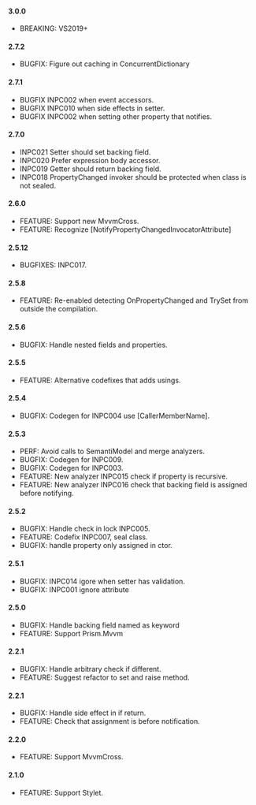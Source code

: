 #### 3.0.0
* BREAKING: VS2019+

#### 2.7.2
* BUGFIX: Figure out caching in ConcurrentDictionary

#### 2.7.1
* BUGFIX INPC002 when event accessors.
* BUGFIX INPC010 when side effects in setter.
* BUGFIX INPC002 when setting other property that notifies.

#### 2.7.0
* INPC021 Setter should set backing field.
* INPC020 Prefer expression body accessor.
* INPC019 Getter should return backing field.
* INPC018 PropertyChanged invoker should be protected when class is not sealed.

#### 2.6.0
* FEATURE: Support new MvvmCross.
* FEATURE: Recognize [NotifyPropertyChangedInvocatorAttribute]

#### 2.5.12
* BUGFIXES: INPC017.

#### 2.5.8
* FEATURE: Re-enabled detecting OnPropertyChanged and TrySet from outside the compilation.

#### 2.5.6
* BUGFIX: Handle nested fields and properties.

#### 2.5.5
* FEATURE: Alternative codefixes that adds usings.

#### 2.5.4
* BUGFIX: Codegen for INPC004 use [CallerMemberName].

#### 2.5.3
* PERF: Avoid calls to SemantiModel and merge analyzers.
* BUGFIX: Codegen for INPC009.
* BUGFIX: Codegen for INPC003.
* FEATURE: New analyzer INPC015 check if property is recursive.
* FEATURE: New analyzer INPC016 check that backing field is assigned before notifying.

#### 2.5.2
* BUGFIX: Handle check in lock INPC005.
* FEATURE: Codefix INPC007, seal class.
* BUGFIX: handle property only assigned in ctor.

#### 2.5.1
* BUGFIX: INPC014 igore when setter has validation.
* BUGFIX: INPC001 ignore attribute

#### 2.5.0
* BUGFIX: Handle backing field named as keyword 
* FEATURE: Support Prism.Mvvm

#### 2.2.1
* BUGFIX: Handle arbitrary check if different.
* FEATURE: Suggest refactor to set and raise method.

#### 2.2.1
* BUGFIX: Handle side effect in if return.
* FEATURE: Check that assignment is before notification.

#### 2.2.0
* FEATURE: Support MvvmCross.

#### 2.1.0
* FEATURE: Support Stylet.
